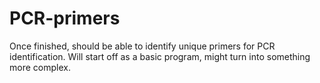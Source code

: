 # PCR-primers
Once finished, should be able to identify unique primers for PCR identification. Will start off as a basic program, might turn into something more complex.

